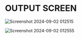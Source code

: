# OUTPUT SCREEN
![Screenshot 2024-09-02 012515](https://github.com/user-attachments/assets/85a5d1fa-97bd-436a-93d2-3d2db72de2a1)

![Screenshot 2024-09-02 012555](https://github.com/user-attachments/assets/e772ef59-bebf-4b45-9eed-b003f32f67e4)
